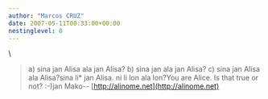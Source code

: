 ```yaml
---
author: "Marcos CRUZ"
date: 2007-05-11T00:33:00+00:00
nestinglevel: 0
---
```

\
> a) sina jan Alisa ala jan Alisa?
> b) sina jan ala jan Alisa?
> c) sina jan Alisa ala Alisa?sina li\* jan Alisa. ni li lon ala lon?You are Alice. Is that true or not? :-)jan Mako--
[http://alinome.net](http://alinome.net)